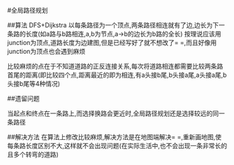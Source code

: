 #全局路径规划

##算法
DFS+Dijkstra
以每条路径为一个顶点,两条路径相连就有了边,边长为下一条路的长度(如a路与b路相连,a,b为节点,a->b的边长为b路的全长)
按理说应该用junction为顶点,道路长度为边建图,但是已经写好了就不想改了= =,而且好像用junction为顶点也会遇到麻烦

比较麻烦的点在于不知道道路的正反连接关系,每次将道路相连都需要比较两条路首尾的距离(即比较四个点,距离最近的即为相连,有a头接b尾,b头接a尾,a头接a尾,b头接b尾等4种情况)

##遗留问题

当起点和终点在一条路上,而选择换路会更近时,全局路径规划还是选择较远的同一条路径

##解决方法
在算法上修改比较麻烦,解决方法是在地图端解决= =,重新画地图,使每条路长度区别不大,这样就不会出现问题(在实际生活中,也不会出现一条非常长的且多个转弯的道路)

